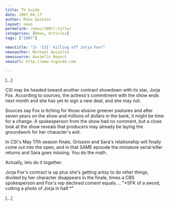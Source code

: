 ```yaml
---
title: TV Guide 
date: 2007-04-17
author: Mika Epstein
layout: news
permalink: /news/2007/:title/
categories: [News, Articles]
tags: ["2007"]

newstitle: "Is 'CSI' killing off Jorja Fox?"
newsauthor: Michael Ausiello
newssource: Ausiello Report
newsurl: http://www.tvguide.com

---
```


[...]

CSI may be headed toward another contract showdown with its star, Jorja Fox. According to sources, the actress's commitment with the show ends next month and she has yet to sign a new deal, and she may not. 

Sources say Fox is itching for those elusive greener pastures and after seven years on the show and millions of dollars in the bank, it might be time for a change. A spokesperson from the show had no comment, but a close look at the show reveals that producers may already be laying the groundwork for her character's exit.

In CSI's May 17th season finale, Grissom and Sara's relationship will finally come out into the open, and in that SAME episode the miniature serial killer returns and Sara goes missing. You do the math.

Actually, lets do it together.

Jorja Fox's contract is up plus she's getting antsy to do other things, divided by her character disappears in the finale, times a CBS spokesperson and Fox's rep declined coment equals ... "\*SFK of a sword, cutting a photo of Jorja in half.\*"

[...]